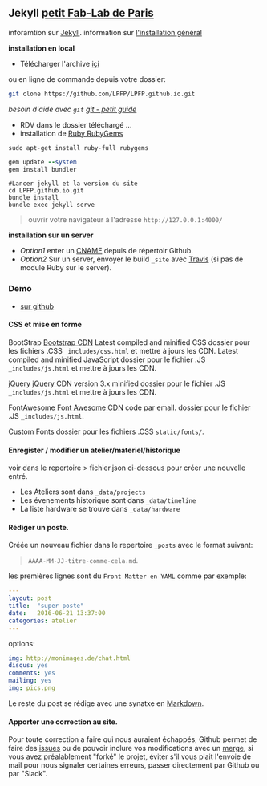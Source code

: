 ## Jekyll [petit Fab-Lab de Paris](http://lepetitfablabdeparis.fr/)
inforamtion sur [Jekyll](http://jekyllrb.com/docs/usage/).
information sur [l'installation général](http://jekyllrb.com/docs/installation/)

**installation en local**
* Télécharger l'archive [içi](https://github.com/LPFP/LPFP.github.io/archive/master.zip)

ou en ligne de commande depuis votre dossier:

```bash
git clone https://github.com/LPFP/LPFP.github.io.git
```

*besoin d'aide avec `git` [git - petit guide](http://rogerdudler.github.io/git-guide/index.fr.html)*

* RDV dans le dossier téléchargé ...
* installation de [Ruby RubyGems](http://rubygems.org/pages/download)

```shell
sudo apt-get install ruby-full rubygems
```

```ruby
gem update --system
gem install bundler
```

```shell
#Lancer jekyll et la version du site
cd LPFP.github.io.git
bundle install
bundle exec jekyll serve
```

>ouvrir votre navigateur à l'adresse `http://127.0.0.1:4000/`

**installation sur un server**

* *Option1* enter un [CNAME](https://help.github.com/articles/using-a-custom-domain-with-github-pages/) depuis de répertoir Github.
* *Option2* Sur un server, envoyer le build `_site` avec [Travis](https://travis-ci.org/) (si pas de module Ruby sur le server).

### Demo
* [sur github](https://lpfp.github.io/)



#### CSS et mise en forme
BootStrap
[Bootstrap CDN](http://getbootstrap.com/getting-started/#download)
Latest compiled and minified CSS
dossier pour les fichiers .CSS `_includes/css.html` et mettre à jours les CDN.
Latest compiled and minified JavaScript
dossier pour le fichier .JS `_includes/js.html` et mettre à jours les CDN.

jQuery
[jQuery CDN](https://code.jquery.com/)
version 3.x minified
dossier pour le fichier .JS `_includes/js.html` et mettre à jours les CDN.

FontAwesome
[Font Awesome CDN](http://fontawesome.io/get-started/)
code par email.
dossier pour le fichier .JS `_includes/js.html`.

Custom Fonts
dossier pour les fichiers .CSS `static/fonts/`.

#### Enregister / modifier un atelier/materiel/historique
voir dans le repertoire > fichier.json ci-dessous pour créer une nouvelle entré.

* Les Ateliers sont dans `_data/projects`
* Les évenements historique sont dans `_data/timeline`
* La liste hardware se trouve dans `_data/hardware`

#### Rédiger un poste.
Créée un nouveau fichier dans le repertoire `_posts` avec le format suivant:

> `AAAA-MM-JJ-titre-comme-cela.md`.

les premières lignes sont du `Front Matter en YAML` comme par exemple:

```yaml
---
layout: post
title:  "super poste"
date:   2016-06-21 13:37:00
categories: atelier
---
```
options:
```yaml
img: http://monimages.de/chat.html
disqus: yes
comments: yes
mailing: yes
img: pics.png
```

Le reste du post se rédige avec une synatxe en [Markdown](https://daringfireball.net/projects/markdown/basics).

#### Apporter une correction au site.
Pour toute correction a faire qui nous auraient échappés, Github permet de faire des [issues](https://github.com/LPFP/LPFP.github.io/issues) ou de pouvoir inclure vos modifications avec un [merge](https://github.com/LPFP/LPFP.github.io/pulls), si vous avez préalablement "forké" le projet, éviter s'il vous plait l'envoie de mail pour nous signaler certaines erreurs, passer directement par Github ou par "Slack".
